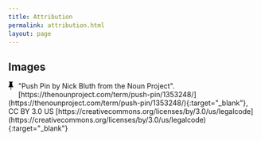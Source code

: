 ```yaml
---
title: Attribution
permalink: attribution.html
layout: page
---
```


## Images

<img src="/assets/img/pin.png" alt="pinned news" style="width: 10px; float: left; margin-right: 10px;"/>
"Push Pin by Nick Bluth from the Noun Project". [https://thenounproject.com/term/push-pin/1353248/](https://thenounproject.com/term/push-pin/1353248/){:target="_blank"}, CC BY 3.0 US [https://creativecommons.org/licenses/by/3.0/us/legalcode](https://creativecommons.org/licenses/by/3.0/us/legalcode){:target="_blank"}
